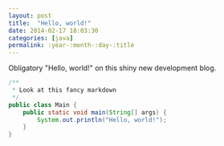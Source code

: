 ```yaml
---
layout: post
title:  "Hello, world!"
date: 2014-02-17 18:03:30
categories: [java]
permalink: :year-:month-:day-:title
---
```


Obligatory "Hello, world!" on this shiny new development blog.

```java
/**
 * Look at this fancy markdown
 */
public class Main {
    public static void main(String[] args) {
        System.out.println("Hello, world!");
    }
}
```